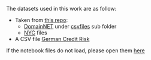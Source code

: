 The datasets used in this work are as follow:
* Taken from [this repo](https://github.com/northeastern-datalab/DomainNet-Datasets):
  - [DomainNET](https://www.dropbox.com/s/izsyw6e65r46yaj/DATA.zip?dl=0) under [csvfiles](https://www.dropbox.com/s/izsyw6e65r46yaj/DATA.zip?dl=0&file_subpath=%2FDATA%2Ftable_union_search) sub folder
  - [NYC](https://zenodo.org/record/3647642) files
* A CSV file [German Credit Risk](https://www.kaggle.com/datasets/uciml/german-credit)

If the notebook files do not load, please open them [here](https://nbviewer.org/github/goshlive/experimental)
